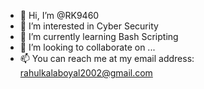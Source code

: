 - 👋 Hi, I’m @RK9460
- 👀 I’m interested in Cyber Security 
- 🌱 I’m currently learning Bash Scripting 
- 💞️ I’m looking to collaborate on ...
- 📫 You can reach me at my email address: rahulkalaboyal2002@gmail.com

<!---
RK9460/RK9460 is a ✨ special ✨ repository because its `README.md` (this file) appears on your GitHub profile.
You can click the Preview link to take a look at your changes.
--->
